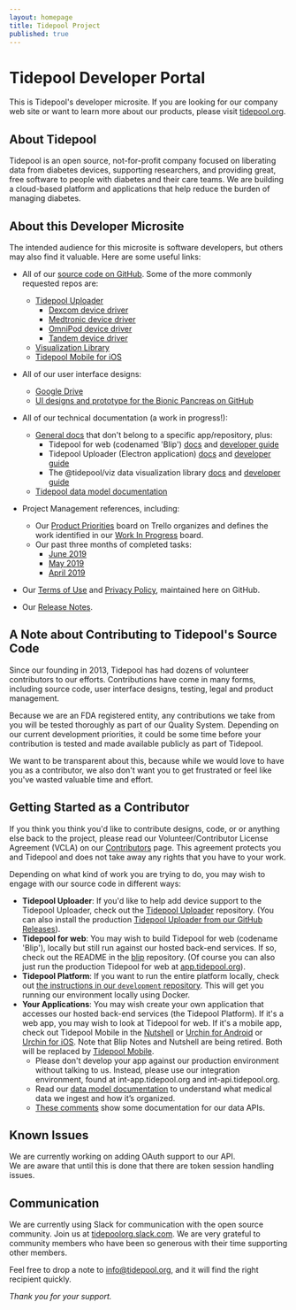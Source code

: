 ```yaml
---
layout: homepage
title: Tidepool Project
published: true
---
```


# Tidepool Developer Portal

This is Tidepool's developer microsite. If you are looking for our company web site or want to learn more about our products, please visit [tidepool.org](https://tidepool.org).

## About Tidepool

Tidepool is an open source, not-for-profit company focused on liberating data from diabetes devices, supporting researchers, and providing great, free software to people with diabetes and their care teams. We are building a cloud-based platform and applications that help reduce the burden of managing diabetes.

## About this Developer Microsite

The intended audience for this microsite is software developers, but others may also find it valuable. Here are some useful links:

* All of our [source code on GitHub](https://github.com/tidepool-org). Some of the more commonly requested repos are:
  * [Tidepool Uploader](https://github.com/tidepool-org/uploader)
    * [Dexcom device driver](https://github.com/tidepool-org/uploader/tree/master/lib/drivers/dexcom)
    * [Medtronic device driver](https://github.com/tidepool-org/uploader/tree/master/lib/drivers/medtronic)
    * [OmniPod device driver](https://github.com/tidepool-org/uploader/tree/master/lib/drivers/insulet)
    * [Tandem device driver](https://github.com/tidepool-org/uploader/tree/master/lib/drivers/tandem)
  * [Visualization Library](https://github.com/tidepool-org/viz)
  * [Tidepool Mobile for iOS](https://github.com/tidepool-org/mobile-ios)


* All of our user interface designs:
  * [Google Drive](https://drive.google.com/drive/folders/0B1kZGwPgzp9iV2E0dk5UNGRmTTA)
  * [UI designs and prototype for the Bionic Pancreas on GitHub](https://github.com/tidepool-org/bionicpancreas)
* All of our technical documentation (a work in progress!):
  * [General docs](http://developer.tidepool.org/docs/) that don't belong to a specific app/repository, plus:
    * Tidepool for web (codenamed 'Blip') [docs](http://developer.tidepool.org/blip/) and [developer guide](http://developer.tidepool.org/blip/docs/StartHere.html)
    * Tidepool Uploader (Electron application) [docs](http://developer.tidepool.org/uploader/) and [developer guide](http://developer.tidepool.org/uploader/docs/StartHere.html)
    * The @tidepool/viz data visualization library [docs](http://developer.tidepool.org/viz/) and [developer guide](http://developer.tidepool.org/viz/docs/StartHere.html)
  * [Tidepool data model documentation](http://developer.tidepool.org/data-model/)
* Project Management references, including:
  * Our [Product Priorities](https://trello.com/b/JTCsoGjd/current-quarter-product-priorities) board on Trello organizes and defines the work identified in our [Work In Progress](https://trello.com/b/sLQWlC52/work-in-progress) board.
  * Our past three months of completed tasks:
    * [June 2019](https://trello.com/b/dHPXovMN/done-2019-06)
    * [May 2019](https://trello.com/b/asCBRkf0/done-2019-05)
    * [April 2019](https://trello.com/b/QuNFk1OX/done-2019-04)
* Our [Terms of Use](terms-of-use) and [Privacy Policy](privacy-policy), maintained here on GitHub.
* Our [Release Notes](release-notes).

## A Note about Contributing to Tidepool's Source Code

Since our founding in 2013, Tidepool has had dozens of volunteer contributors to our efforts. Contributions have come in many forms, including source code, user interface designs, testing, legal and product management.

Because we are an FDA registered entity, any contributions we take from you will be tested thoroughly as part of our Quality  System. Depending on our current development priorities, it could be some time before your contribution is tested and made available publicly as part of Tidepool.

We want to be transparent about this, because while we would love to have you as a contributor, we also don't want you to get frustrated or feel like you've wasted valuable time and effort.

## Getting Started as a Contributor

If you think you think you'd like to contribute designs, code, or or anything else back to the project, please read our Volunteer/Contributor License Agreement (VCLA) on our [Contributors](contributors) page. This agreement protects you and Tidepool and does not take away any rights that you have to your work.

Depending on what kind of work you are trying to do, you may wish to engage with our source code in different ways:

* **Tidepool Uploader**: If you'd like to help add device support to the Tidepool Uploader, check out the [Tidepool Uploader](https://github.com/tidepool-org/uploader) repository. (You can also install the production [Tidepool Uploader from our GitHub Releases](https://github.com/tidepool-org/uploader/releases)).
* **Tidepool for web**: You may wish to build Tidepool for web (codename 'Blip'), locally but still run against our hosted back-end services. If so, check out the README in the [blip](https://github.com/tidepool-org/blip) repository. (Of course you can also just run the production Tidepool for web at [app.tidepool.org](https://app.tidepool.org)).
* **Tidepool Platform**: If you want to run the entire platform locally, check out [the instructions in our `development` repository](https://github.com/tidepool-org/development). This will get you running our environment locally using Docker.
* **Your Applications**: You may wish create your own application that accesses our hosted back-end services (the Tidepool Platform). If it's a web app, you may wish to look at Tidepool for web. If it's a mobile app, check out Tidepool Mobile in the [Nutshell](https://github.com/tidepool-org/nutshell-ios) or [Urchin for Android](https://github.com/tidepool-org/urchin-android) or [Urchin for iOS](https://github.com/tidepool-org/urchin). Note that Blip Notes and Nutshell are being retired. Both will be replaced by [Tidepool Mobile](https://github.com/tidepool-org/mobile).
  * Please don't develop your app against our production environment without talking to us. Instead, please use our integration environment, found at int-app.tidepool.org and int-api.tidepool.org.
  * Read our [data model documentation](http://developer.tidepool.org/data-model/) to understand what medical data we ingest and how it’s organized.
  * [These comments](https://github.com/tidepool-org/tide-whisperer/blob/master/tide-whisperer.go#L193) show some documentation for our data APIs.

## Known Issues
We are currently working on adding OAuth support to our API.  
We are aware that until this is done that there are token session handling issues.

## Communication

We are currently using Slack for communication with the open source community. Join us at [tidepoolorg.slack.com](https://join.slack.com/t/tidepoolorg/shared_invite/zt-dwtqz812-pdVQlSv_Vz49DxpbwIcWyA). We are very grateful to community members who have been so generous with their time supporting other members.

Feel free to drop a note to [info@tidepool.org](mailto:info@tidepool.org), and it will find the right recipient quickly.

*Thank you for your support.*
